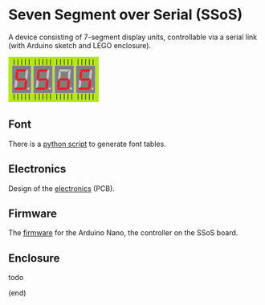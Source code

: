 # Seven Segment over Serial (SSoS)
A device consisting of 7-segment display units, controllable via a serial link (with Arduino sketch and LEGO enclosure).

![logo](SSoS180x90.png)

## Font
There is a [python script](font) to generate font tables.

## Electronics
Design of the [electronics](electronics) (PCB).

## Firmware
The [firmware](firmware) for the Arduino Nano, the controller on the SSoS board.

## Enclosure 
todo

(end)
